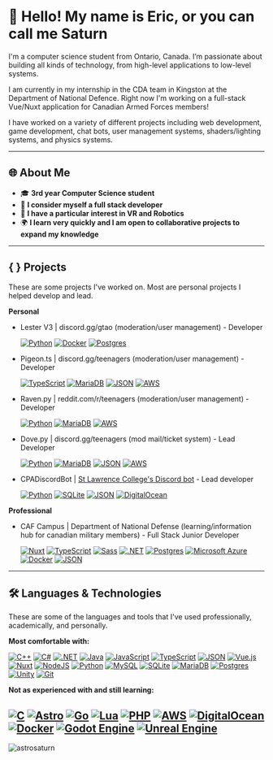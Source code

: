 # 🌌 Hello! My name is Eric, or you can call me Saturn
I'm a computer science student from Ontario, Canada. I’m passionate about building all kinds of technology, from high-level applications to low-level systems. 

I am currently in my internship in the CDA team in Kingston at the Department of National Defence. Right now I'm working on a full-stack Vue/Nuxt application for Canadian Armed Forces members!

I have worked on a variety of different projects including web development, game development, chat bots, user management systems, shaders/lighting systems, and physics systems.

---

## 🌐 About Me
- 🎓 **3rd year Computer Science student** 
- 🔭 **I consider myself a full stack developer** 
- 🤖 **I have a particular interest in VR and Robotics**
- 🌍 **I learn very quickly and I am open to collaborative projects to expand my knowledge**

---

## { } Projects

These are some projects I've worked on. Most are personal projects I helped develop and lead. 

**Personal**

- Lester V3     | discord.gg/gtao  (moderation/user management) - Developer

  [![Python](https://img.shields.io/badge/Python-3776AB?logo=python&logoColor=fff)](#) [![Docker](https://img.shields.io/badge/Docker-2496ED?logo=docker&logoColor=fff)](#) 
  [![Postgres](https://img.shields.io/badge/Postgres-%23316192.svg?logo=postgresql&logoColor=white)](#)

- Pigeon.ts     | discord.gg/teenagers  (moderation/user management) - Developer
  
  [![TypeScript](https://img.shields.io/badge/TypeScript-3178C6?logo=typescript&logoColor=fff)](#) [![MariaDB](https://img.shields.io/badge/MariaDB-003545?logo=mariadb&logoColor=white)](#) 
  [![JSON](https://img.shields.io/badge/JSON-000?logo=json&logoColor=fff)](#) [![AWS](https://custom-icon-badges.demolab.com/badge/AWS-%23FF9900.svg?logo=aws&logoColor=white)](#)

- Raven.py      | reddit.com/r/teenagers  (moderation/user management) - Developer

  [![Python](https://img.shields.io/badge/Python-3776AB?logo=python&logoColor=fff)](#) [![MariaDB](https://img.shields.io/badge/MariaDB-003545?logo=mariadb&logoColor=white)](#) 
  [![AWS](https://custom-icon-badges.demolab.com/badge/AWS-%23FF9900.svg?logo=aws&logoColor=white)](#)

- Dove.py       | discord.gg/teenagers  (mod mail/ticket system) - Lead Developer

  [![Python](https://img.shields.io/badge/Python-3776AB?logo=python&logoColor=fff)](#) [![MariaDB](https://img.shields.io/badge/MariaDB-003545?logo=mariadb&logoColor=white)](#)
  [![JSON](https://img.shields.io/badge/JSON-000?logo=json&logoColor=fff)](#) [![AWS](https://custom-icon-badges.demolab.com/badge/AWS-%23FF9900.svg?logo=aws&logoColor=white)](#)

- CPADiscordBot | [St Lawrence College's Discord bot](https://github.com/astrosaturn/CPADiscordBot) - Lead developer

  [![Python](https://img.shields.io/badge/Python-3776AB?logo=python&logoColor=fff)](#) [![SQLite](https://img.shields.io/badge/SQLite-%2307405e.svg?logo=sqlite&logoColor=white)](#) 
  [![JSON](https://img.shields.io/badge/JSON-000?logo=json&logoColor=fff)](#) [![DigitalOcean](https://img.shields.io/badge/DigitalOcean-%230167ff.svg?logo=digitalOcean&logoColor=white)](#)

**Professional**

- CAF Campus    | Department of National Defense (learning/information hub for canadian military members) - Full Stack Junior Developer

  [![Nuxt](https://img.shields.io/badge/Nuxt-002E3B?logo=nuxt&logoColor=#00DC82)](#) 	[![TypeScript](https://img.shields.io/badge/TypeScript-3178C6?logo=typescript&logoColor=fff)](#) [![Sass](https://img.shields.io/badge/Sass-C69?logo=sass&logoColor=fff)](#) 
  [![.NET](https://img.shields.io/badge/.NET-512BD4?logo=dotnet&logoColor=fff)](#) [![Postgres](https://img.shields.io/badge/Postgres-%23316192.svg?logo=postgresql&logoColor=white)](#) [![Microsoft Azure](https://custom-icon-badges.demolab.com/badge/Microsoft%20Azure-0089D6?logo=msazure&logoColor=white)](#)
  [![Docker](https://img.shields.io/badge/Docker-2496ED?logo=docker&logoColor=fff)](#) [![JSON](https://img.shields.io/badge/JSON-000?logo=json&logoColor=fff)](#)

---

## 🛠️ Languages & Technologies

These are some of the languages and tools that I've used professionally, academically, and personally.

**Most comfortable with:**

  [![C++](https://img.shields.io/badge/C++-%2300599C.svg?logo=c%2B%2B&logoColor=white)](#)
  [![C#](https://custom-icon-badges.demolab.com/badge/C%23-%23239120.svg?logo=cshrp&logoColor=white)](#)
  [![.NET](https://img.shields.io/badge/.NET-512BD4?logo=dotnet&logoColor=fff)](#)
  [![Java](https://img.shields.io/badge/Java-%23ED8B00.svg?logo=openjdk&logoColor=white)](#)
  [![JavaScript](https://img.shields.io/badge/JavaScript-F7DF1E?logo=javascript&logoColor=000)](#)
  [![TypeScript](https://img.shields.io/badge/TypeScript-3178C6?logo=typescript&logoColor=fff)](#)
  [![JSON](https://img.shields.io/badge/JSON-000?logo=json&logoColor=fff)](#)
  [![Vue.js](https://img.shields.io/badge/Vue.js-4FC08D?logo=vuedotjs&logoColor=fff)](#)
  [![Nuxt](https://img.shields.io/badge/Nuxt-002E3B?logo=nuxt&logoColor=#00DC82)](#)
  [![NodeJS](https://img.shields.io/badge/Node.js-6DA55F?logo=node.js&logoColor=white)](#)
  [![Python](https://img.shields.io/badge/Python-3776AB?logo=python&logoColor=fff)](#)
  [![MySQL](https://img.shields.io/badge/MySQL-4479A1?logo=mysql&logoColor=fff)](#) 
  [![SQLite](https://img.shields.io/badge/SQLite-%2307405e.svg?logo=sqlite&logoColor=white)](#)
  [![MariaDB](https://img.shields.io/badge/MariaDB-003545?logo=mariadb&logoColor=white)](#)
  [![Postgres](https://img.shields.io/badge/Postgres-%23316192.svg?logo=postgresql&logoColor=white)](#)
  [![Unity](https://img.shields.io/badge/Unity-%23000000.svg?logo=unity&logoColor=white)](#)
  [![Git](https://img.shields.io/badge/Git-F05032?logo=git&logoColor=fff)](#)

**Not as experienced with and still learning:**

  [![C](https://img.shields.io/badge/C-00599C?logo=c&logoColor=white)](#)
  [![Astro](https://img.shields.io/badge/Astro-BC52EE?logo=astro&logoColor=fff)](#)
  [![Go](https://img.shields.io/badge/Go-%2300ADD8.svg?&logo=go&logoColor=white)](#)
  [![Lua](https://img.shields.io/badge/Lua-%232C2D72.svg?logo=lua&logoColor=white)](#)
  [![PHP](https://img.shields.io/badge/php-%23777BB4.svg?&logo=php&logoColor=white)](#)
  [![AWS](https://custom-icon-badges.demolab.com/badge/AWS-%23FF9900.svg?logo=aws&logoColor=white)](#)
  [![DigitalOcean](https://img.shields.io/badge/DigitalOcean-%230167ff.svg?logo=digitalOcean&logoColor=white)](#)
  [![Docker](https://img.shields.io/badge/Docker-2496ED?logo=docker&logoColor=fff)](#)
  [![Godot Engine](https://img.shields.io/badge/Godot-%23FFFFFF.svg?logo=godot-engine)](#)
  [![Unreal Engine](https://img.shields.io/badge/Unreal%20Engine-%23313131.svg?logo=unrealengine&logoColor=white)](#)
---

<p align="left"> <img src="https://komarev.com/ghpvc/?username=astrosaturn&label=Profile%20views&color=3cb371" alt="astrosaturn" /> </p>
